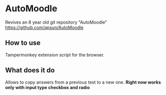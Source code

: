 # AutoMoodle
Revives an 8 year old git repository "AutoMoodle" 
https://github.com/apsun/AutoMoodle

## How to use
Tampermonkey extension script for the browser.

## What does it do
Allows to copy answers from a previous test to a new one.
**Right now works only with input type checkbox and radio**
